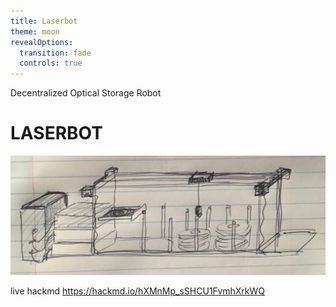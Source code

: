 ```yaml
---
title: Laserbot
theme: moon
revealOptions:
  transition: fade
  controls: true
---
```

<!-- .slide: data-background="images/minidisc.jpg" -->


Decentralized Optical Storage Robot
# LASERBOT
![](images/laserbot.png)

live hackmd https://hackmd.io/hXMnMp_sSHCU1FvmhXrkWQ
